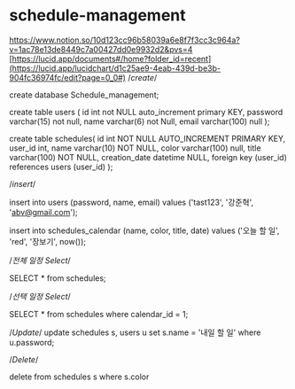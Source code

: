 # schedule-management
https://www.notion.so/10d123cc96b58039a6e8f7f3cc3c964a?v=1ac78e13de8449c7a00427dd0e9932d2&pvs=4
[https://lucid.app/documents#/home?folder_id=recent](https://lucid.app/lucidchart/d1c25ae9-4eab-439d-be3b-904fc36974fc/edit?page=0_0#)
/*create*/

create database Schedule_management;

create table users (
	id int not NULL auto_increment primary KEY,
    password varchar(15) not null,
    name varchar(6) not Null,
    email varchar(100) null
	);


create table schedules(
	id int NOT NULL AUTO_INCREMENT PRIMARY KEY,
    user_id int,
    name varchar(10) NOT NULL,
    color varchar(100) null,
    title varchar(100) NOT NULL,
    creation_date datetime NULL,
    foreign key (user_id) references users (user_id)
    );
    
/*insert*/

insert into users (password, name, email)
values ('tast123', '강준혁', 'abv@gmail.com');

insert into schedules_calendar (name, color, title, date)
values ('오늘 할 일', 'red', '장보기', now());

/*전체 일정 Select*/

SELECT *
from schedules;

/*선택 일정 Select*/

SELECT *
from schedules
where calendar_id = 1;

/*Update*/
update schedules s, users u
set s.name = '내일 할 일'
where u.password;

/*Delete*/

delete from schedules s
where s.color
